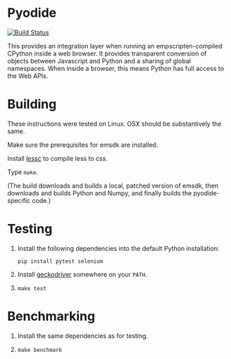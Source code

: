 # Pyodide

[![Build Status](https://travis-ci.org/iodide-project/pyodide.svg?branch=master)](https://travis-ci.org/iodide-project/pyodide)

This provides an integration layer when running an empscripten-compiled CPython
inside a web browser. It provides transparent conversion of objects between
Javascript and Python and a sharing of global namespaces. When inside a browser,
this means Python has full access to the Web APIs.

# Building

These instructions were tested on Linux. OSX should be substantively the same.

Make sure the prerequisites for emsdk are installed.

Install [lessc](https://lesscss.org/) to compile less to css.

Type `make`.

(The build downloads and builds a local, patched version of emsdk, then
downloads and builds Python and Numpy, and finally builds the pyodide-specific
code.)

# Testing

1. Install the following dependencies into the default Python installation:

   `pip install pytest selenium`

2. Install [geckodriver](https://github.com/mozilla/geckodriver/releases) somewhere
   on your `PATH`.

3. `make test`

# Benchmarking

1. Install the same dependencies as for testing.

2. `make benchmark`
